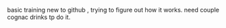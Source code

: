 basic training
new to github , trying to figure out how it works. need couple cognac drinks tp do it.
